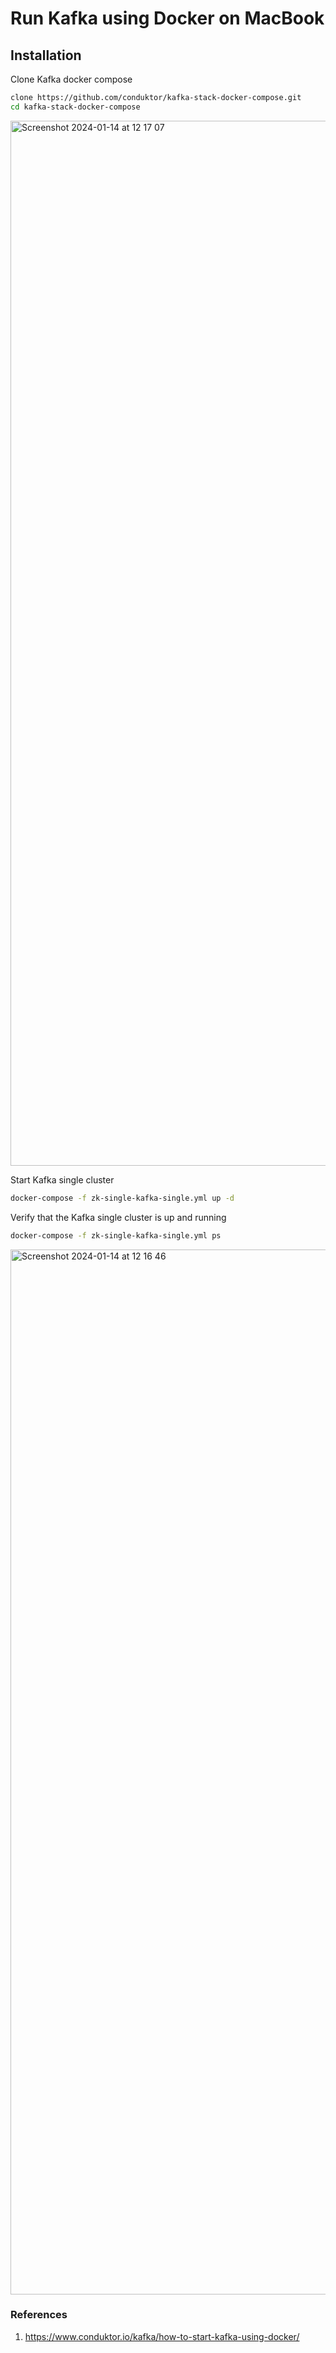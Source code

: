 # Run Kafka using Docker on MacBook

## Installation

Clone Kafka docker compose
```sh
clone https://github.com/conduktor/kafka-stack-docker-compose.git
cd kafka-stack-docker-compose
```
<img width="1672" alt="Screenshot 2024-01-14 at 12 17 07" src="https://github.com/vml19/Kafka-On-Docker-Mac/assets/50040501/c78b3f33-12d1-40d7-a270-e221af0eb1db">

Start Kafka single cluster
```sh
docker-compose -f zk-single-kafka-single.yml up -d
```
Verify that the Kafka single cluster is up and running
```sh
docker-compose -f zk-single-kafka-single.yml ps
```
<img width="1672" alt="Screenshot 2024-01-14 at 12 16 46" src="https://github.com/vml19/Kafka-On-Docker-Mac/assets/50040501/30ed304b-d2ac-4ae0-bd58-0846b47d1e25">

### References
1. https://www.conduktor.io/kafka/how-to-start-kafka-using-docker/
